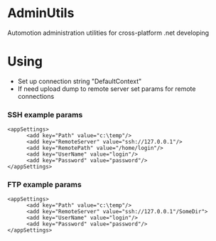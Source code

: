 # AdminUtils
Automotion administration utilities for cross-platform .net developing

# Using

* Set up connection string "DefaultContext"
* If need upload dump to remote server set params for remote connections

### SSH example params
```
<appSettings>
      <add key="Path" value="c:\temp"/>
      <add key="RemoteServer" value="ssh://127.0.0.1"/>
      <add key="RemotePath" value="/home/login"/>
      <add key="UserName" value="login"/>
      <add key="Password" value="password"/>
</appSettings>
```

### FTP example params
```
<appSettings>
      <add key="Path" value="c:\temp"/>
      <add key="RemoteServer" value="ssh://127.0.0.1"/SomeDir">
      <add key="UserName" value="login"/>
      <add key="Password" value="password"/>
</appSettings>
```


